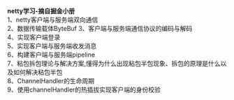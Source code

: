 **netty学习-摘自掘金小册**   
1、netty客户端与服务端双向通信  
2、数据传输载体ByteBuf 
3、客户端与服务端通信协议的编码与解码   
4、实现客户端登录  
5、实现客户端与服务端收发消息  
6、构建客户端与服务端pipeline  
7、粘包拆包理论与解决方案,懂得为什么出现粘包半包现象、拆包的原理是什么以及如何解决粘包半包  
8、ChannelHandler的生命周期  
9、使用channelHandler的热插拔实现客户端的身份校验  


   